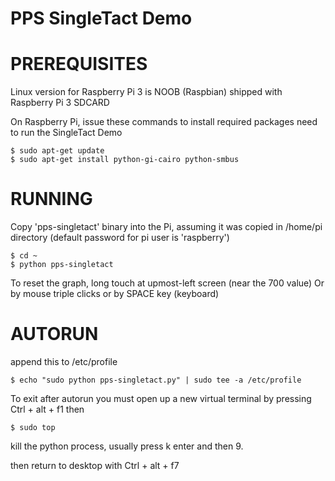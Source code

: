 PPS SingleTact Demo
===================

PREREQUISITES
=============
Linux version for Raspberry Pi 3 is NOOB (Raspbian) shipped with Raspberry Pi 3 SDCARD

On Raspberry Pi, issue these commands to install required packages need to run the SingleTact Demo

```
$ sudo apt-get update
$ sudo apt-get install python-gi-cairo python-smbus
```


RUNNING
=======

Copy 'pps-singletact' binary into the Pi, assuming it was copied in /home/pi directory 
(default password for pi user is 'raspberry')

```
$ cd ~
$ python pps-singletact
```

To reset the graph, long touch at upmost-left screen (near the 700 value)
Or by mouse triple clicks or by SPACE key (keyboard)


AUTORUN
=======

append this to /etc/profile

```
$ echo "sudo python pps-singletact.py" | sudo tee -a /etc/profile
```
To exit after autorun you must open up a new virtual terminal by pressing Ctrl + alt + f1
then 

```
$ sudo top

```
kill the python process, usually press k enter and then 9.

then return to desktop with Ctrl + alt + f7
